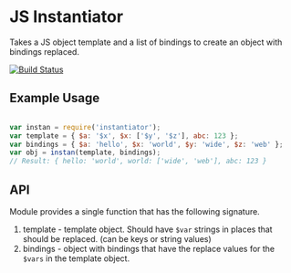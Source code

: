 JS Instantiator
===============

Takes a JS object template and a list of bindings to create an object with bindings replaced.

[![Build Status](https://secure.travis-ci.org/CrypticSwarm/js-instantiator.png?branch=master)](http://travis-ci.org/CrypticSwarm/js-instantiator)

Example Usage
-------------

```javascript

var instan = require('instantiator');
var template = { $a: '$x', $x: ['$y', '$z'], abc: 123 };
var bindings = { $a: 'hello', $x: 'world', $y: 'wide', $z: 'web' };
var obj = instan(template, bindings);
// Result: { hello: 'world', world: ['wide', 'web'], abc: 123 }
```

API
---

Module provides a single function that has the following signature.

1. template - template object.  Should have `$var` strings in places that should be replaced.  (can be keys or string values)
2. bindings - object with bindings that have the replace values for the `$vars` in the template object.
